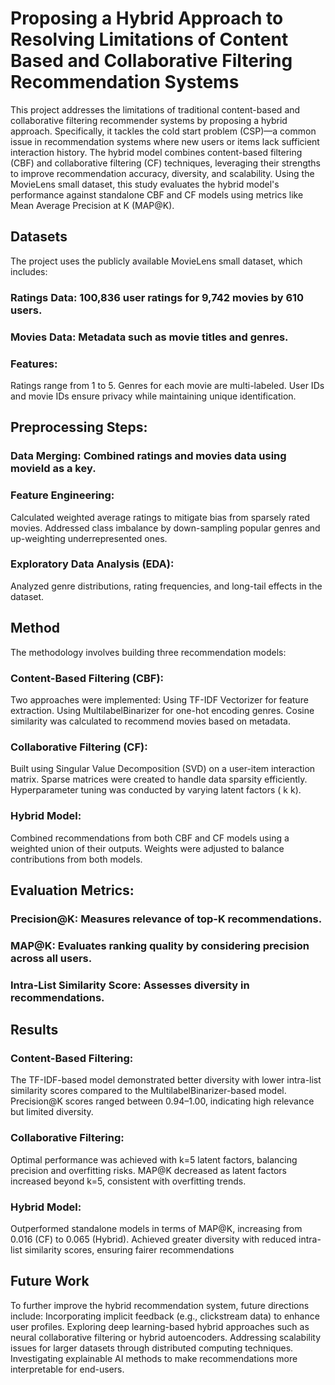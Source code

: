 # Proposing a Hybrid Approach to Resolving Limitations of Content Based and Collaborative Filtering Recommendation Systems
This project addresses the limitations of traditional content-based and collaborative filtering recommender systems by proposing a hybrid approach. Specifically, it tackles the cold start problem (CSP)—a common issue in recommendation systems where new users or items lack sufficient interaction history. The hybrid model combines content-based filtering (CBF) and collaborative filtering (CF) techniques, leveraging their strengths to improve recommendation accuracy, diversity, and scalability. Using the MovieLens small dataset, this study evaluates the hybrid model's performance against standalone CBF and CF models using metrics like Mean Average Precision at K (MAP@K).
## Datasets
The project uses the publicly available MovieLens small dataset, which includes:
### Ratings Data: 100,836 user ratings for 9,742 movies by 610 users.
### Movies Data: Metadata such as movie titles and genres.
### Features:
Ratings range from 1 to 5.
Genres for each movie are multi-labeled.
User IDs and movie IDs ensure privacy while maintaining unique identification.
## Preprocessing Steps:
### Data Merging: Combined ratings and movies data using movieId as a key.
### Feature Engineering:
Calculated weighted average ratings to mitigate bias from sparsely rated movies.
Addressed class imbalance by down-sampling popular genres and up-weighting underrepresented ones.
### Exploratory Data Analysis (EDA):
Analyzed genre distributions, rating frequencies, and long-tail effects in the dataset.
## Method
The methodology involves building three recommendation models:
### Content-Based Filtering (CBF):
Two approaches were implemented:
Using TF-IDF Vectorizer for feature extraction.
Using MultilabelBinarizer for one-hot encoding genres.
Cosine similarity was calculated to recommend movies based on metadata.
### Collaborative Filtering (CF):
Built using Singular Value Decomposition (SVD) on a user-item interaction matrix.
Sparse matrices were created to handle data sparsity efficiently.
Hyperparameter tuning was conducted by varying latent factors (
k
k).
### Hybrid Model:
Combined recommendations from both CBF and CF models using a weighted union of their outputs.
Weights were adjusted to balance contributions from both models.
## Evaluation Metrics:
### Precision@K: Measures relevance of top-K recommendations.
### MAP@K: Evaluates ranking quality by considering precision across all users.
### Intra-List Similarity Score: Assesses diversity in recommendations.
## Results
### Content-Based Filtering:
The TF-IDF-based model demonstrated better diversity with lower intra-list similarity scores compared to the MultilabelBinarizer-based model.
Precision@K scores ranged between 0.94–1.00, indicating high relevance but limited diversity.
### Collaborative Filtering:
Optimal performance was achieved with k=5 latent factors, balancing precision and overfitting risks.
MAP@K decreased as latent factors increased beyond k=5, consistent with overfitting trends.
### Hybrid Model:
Outperformed standalone models in terms of MAP@K, increasing from 0.016 (CF) to 0.065 (Hybrid).
Achieved greater diversity with reduced intra-list similarity scores, ensuring fairer recommendations
## Future Work
To further improve the hybrid recommendation system, future directions include:
Incorporating implicit feedback (e.g., clickstream data) to enhance user profiles.
Exploring deep learning-based hybrid approaches such as neural collaborative filtering or hybrid autoencoders.
Addressing scalability issues for larger datasets through distributed computing techniques.
Investigating explainable AI methods to make recommendations more interpretable for end-users.
